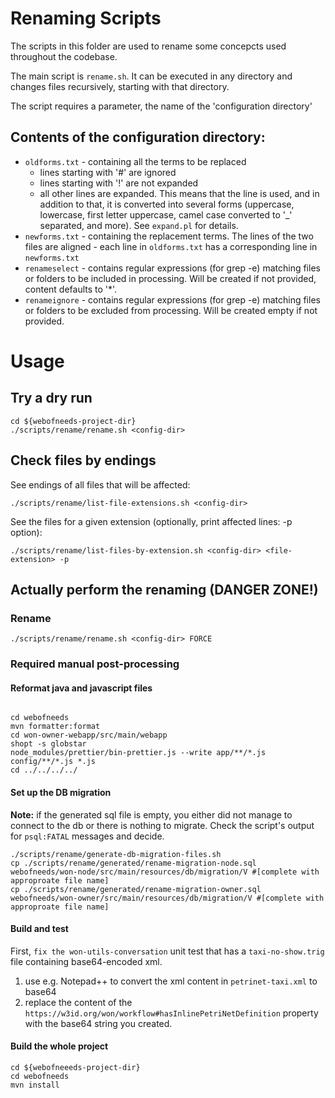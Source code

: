 # Renaming Scripts
The scripts in this folder are used to rename some concepcts used throughout the codebase.

The main script is `rename.sh`. It can be executed in any directory and changes files recursively, starting with that directory.

The script requires a parameter, the name of the 'configuration directory'

## Contents of the configuration directory:
* `oldforms.txt` - containing all the terms to be replaced
	- lines starting with '#' are ignored
	- lines starting with '!' are not expanded
	- all other lines are expanded. This means that the line is used, and in addition to that, it is converted into several forms (uppercase, lowercase, first letter uppercase, camel case converted to '_' separated, and more). See `expand.pl` for details.
* `newforms.txt` - containing the replacement terms. 
The lines of the two files are aligned - each line in `oldforms.txt` has a corresponding line in `newforms.txt`
* `renameselect` - contains regular expressions (for grep -e) matching files or folders to be included in processing. Will be created if not provided, content defaults to '*'.
* `renameignore` - contains regular expressions (for grep -e) matching files or folders to be excluded from processing. Will be created empty if not provided.


# Usage
## Try a dry run

```
cd ${webofneeds-project-dir}
./scripts/rename/rename.sh <config-dir>
```
## Check files by endings

See endings of all files that will be affected:
```
./scripts/rename/list-file-extensions.sh <config-dir>
```

See the files for a given extension (optionally, print affected lines: -p option):
```
./scripts/rename/list-files-by-extension.sh <config-dir> <file-extension> -p
```

## Actually perform the renaming (DANGER ZONE!)

### Rename

```
./scripts/rename/rename.sh <config-dir> FORCE
```

### Required manual post-processing

#### Reformat java and javascript files

```

cd webofneeds
mvn formatter:format
cd won-owner-webapp/src/main/webapp
shopt -s globstar
node_modules/prettier/bin-prettier.js --write app/**/*.js config/**/*.js *.js 
cd ../../../../

```

#### Set up the DB migration

**Note:** if the generated sql file is empty, you either did not manage to connect to the db or there is nothing to migrate. Check the script's output for `psql:FATAL` messages and decide.

```
./scripts/rename/generate-db-migration-files.sh
cp ./scripts/rename/generated/rename-migration-node.sql webofneeds/won-node/src/main/resources/db/migration/V #[complete with approproate file name]
cp ./scripts/rename/generated/rename-migration-owner.sql webofneeds/won-owner/src/main/resources/db/migration/V #[complete with approproate file name]
```


#### Build and test

First, `fix the won-utils-conversation` unit test that has a `taxi-no-show.trig` file containing base64-encoded xml. 
1. use e.g. Notepad++ to convert the xml content in `petrinet-taxi.xml` to base64
2. replace the content of the `https://w3id.org/won/workflow#hasInlinePetriNetDefinition` property with the base64 string you created.

#### Build the whole project

```
cd ${webofneeeds-project-dir}
cd webofneeds
mvn install
```
